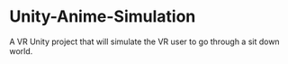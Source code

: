 # Unity-Anime-Simulation
A VR Unity project that will simulate the VR user to go through a sit down world.
